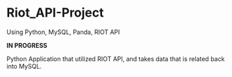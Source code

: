 # Riot_API-Project
Using Python, MySQL, Panda, RIOT API


**IN PROGRESS** 

Python Application that utilized RIOT API, and takes data that is related back into MySQL. 
